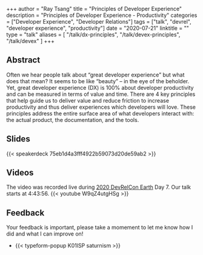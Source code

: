 +++
author = "Ray Tsang"
title = "Principles of Developer Experience"
description = "Principles of Developer Experience - Productivity"
categories = ["Developer Experience", "Developer Relations"]
tags = ["talk", "devrel", "developer experience", "productivity"]
date = "2020-07-21"
linktitle = ""
type = "talk"
aliases = [
  "/talk/dx-principles",
  "/talk/devex-principles",
  "/talk/devex"
]
+++

## Abstract
Often we hear people talk about “great developer experience” but what does that mean?  It seems to be like “beauty” – in the eye of the beholder. Yet, great developer experience (DX) is 100% about developer productivity and can be measured in terms of value and time. There are 4 key principles that help guide us to deliver value and reduce friction to increase productivity and thus deliver experiences which developers will love.  These principles address the entire surface area of what developers interact with: the actual product, the documentation, and the tools.

## Slides
{{< speakerdeck 75eb1d4a3fff4922b59073d20de59ab2 >}}

## Videos
The video was recorded live during [2020 DevRelCon Earth](https://2020.devrel.net) Day 7. Our talk starts at 4:43:56.
{{< youtube W9qZ4utgHSg >}}

## Feedback
Your feedback is important, please take a momement to let me know how I did and what I can improve on!

- {{< typeform-popup K01lSP saturnism >}}


